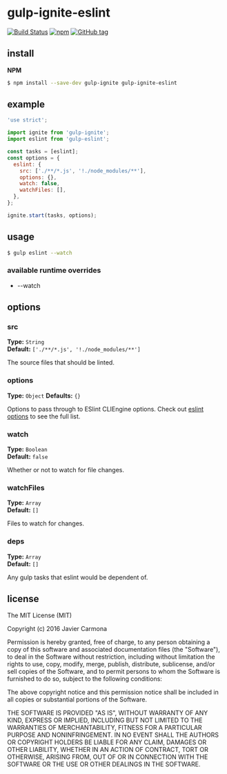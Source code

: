 # gulp-ignite-eslint

[![Build Status](https://travis-ci.org/jscarmona/gulp-ignite-eslint.svg?branch=master)](https://travis-ci.org/jscarmona/gulp-ignite-eslint)
[![npm](https://img.shields.io/npm/dt/gulp-ignite-eslint.svg?maxAge=2592000)]()
[![GitHub tag](https://img.shields.io/github/release/jscarmona/gulp-ignite-eslint.svg?maxAge=2592000)]()

## install

**NPM**

```bash
$ npm install --save-dev gulp-ignite gulp-ignite-eslint
```

## example

```js
'use strict';

import ignite from 'gulp-ignite';
import eslint from 'gulp-eslint';

const tasks = [eslint];
const options = {
  eslint: {
    src: ['./**/*.js', '!./node_modules/**'],
    options: {},
    watch: false,
    watchFiles: [],
  },
};

ignite.start(tasks, options);

```

## usage

```bash
$ gulp eslint --watch
```

### available runtime overrides

* --watch

## options

### src

**Type:** `String`  
**Default:** `['./**/*.js', '!./node_modules/**']`

The source files that should be linted.

### options

**Type:** `Object`
**Defaults:** `{}`

Options to pass through to ESlint CLIEngine options. Check out [eslint options](http://eslint.org/docs/developer-guide/nodejs-api#cliengine) to see the full list.

### watch

**Type:** `Boolean`  
**Default:** `false`

Whether or not to watch for file changes.

### watchFiles

**Type:** `Array`  
**Default:** `[]`

Files to watch for changes.

### deps

**Type:** `Array`  
**Default:** `[]`

Any gulp tasks that eslint would be dependent of.

## license

The MIT License (MIT)

Copyright (c) 2016 Javier Carmona

Permission is hereby granted, free of charge, to any person obtaining a copy
of this software and associated documentation files (the "Software"), to deal
in the Software without restriction, including without limitation the rights
to use, copy, modify, merge, publish, distribute, sublicense, and/or sell
copies of the Software, and to permit persons to whom the Software is
furnished to do so, subject to the following conditions:

The above copyright notice and this permission notice shall be included in
all copies or substantial portions of the Software.

THE SOFTWARE IS PROVIDED "AS IS", WITHOUT WARRANTY OF ANY KIND, EXPRESS OR
IMPLIED, INCLUDING BUT NOT LIMITED TO THE WARRANTIES OF MERCHANTABILITY,
FITNESS FOR A PARTICULAR PURPOSE AND NONINFRINGEMENT. IN NO EVENT SHALL THE
AUTHORS OR COPYRIGHT HOLDERS BE LIABLE FOR ANY CLAIM, DAMAGES OR OTHER
LIABILITY, WHETHER IN AN ACTION OF CONTRACT, TORT OR OTHERWISE, ARISING FROM,
OUT OF OR IN CONNECTION WITH THE SOFTWARE OR THE USE OR OTHER DEALINGS IN
THE SOFTWARE.
